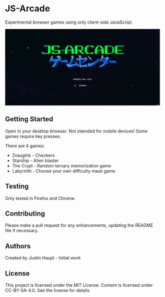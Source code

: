 # JS-Arcade

Experimental browser games using only client-side JavaScript.

![Title screen](home.jpg)

## Getting Started

Open in your desktop browser. Not intended for mobile devices! Some games require key presses.

There are 4 games:
* Draughts - Checkers
* Starship - Alien blaster
* The Crypt - Random ternary memorization game
* Labyrinth - Choose your own difficulty maze game

## Testing

Only tested in Firefox and Chrome.

## Contributing

Please make a pull request for any enhancements, updating the README file if necessary.

## Authors

Created by Justin Haupt - Initial work

## License

This project is licensed under the MIT License. Content is licensed under CC-BY-SA-4.0. See the license for details
